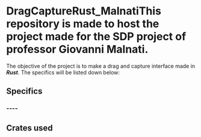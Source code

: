 # DragCaptureRust_MalnatiThis repository is made to host the project made for the SDP project of professor Giovanni Malnati.

The objective of the project is to make a drag and capture interface made in ***Rust***. The specifics will be listed down below:

## **Specifics**

### ----


## **Crates used**

###
